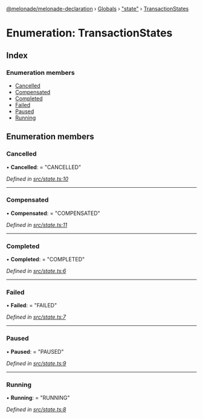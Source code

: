 [@melonade/melonade-declaration](../README.md) › [Globals](../globals.md) › ["state"](../modules/_state_.md) › [TransactionStates](_state_.transactionstates.md)

# Enumeration: TransactionStates

## Index

### Enumeration members

* [Cancelled](_state_.transactionstates.md#cancelled)
* [Compensated](_state_.transactionstates.md#compensated)
* [Completed](_state_.transactionstates.md#completed)
* [Failed](_state_.transactionstates.md#failed)
* [Paused](_state_.transactionstates.md#paused)
* [Running](_state_.transactionstates.md#running)

## Enumeration members

###  Cancelled

• **Cancelled**: = "CANCELLED"

*Defined in [src/state.ts:10](https://github.com/devit-tel/melonade-declaration/blob/2273da1/src/state.ts#L10)*

___

###  Compensated

• **Compensated**: = "COMPENSATED"

*Defined in [src/state.ts:11](https://github.com/devit-tel/melonade-declaration/blob/2273da1/src/state.ts#L11)*

___

###  Completed

• **Completed**: = "COMPLETED"

*Defined in [src/state.ts:6](https://github.com/devit-tel/melonade-declaration/blob/2273da1/src/state.ts#L6)*

___

###  Failed

• **Failed**: = "FAILED"

*Defined in [src/state.ts:7](https://github.com/devit-tel/melonade-declaration/blob/2273da1/src/state.ts#L7)*

___

###  Paused

• **Paused**: = "PAUSED"

*Defined in [src/state.ts:9](https://github.com/devit-tel/melonade-declaration/blob/2273da1/src/state.ts#L9)*

___

###  Running

• **Running**: = "RUNNING"

*Defined in [src/state.ts:8](https://github.com/devit-tel/melonade-declaration/blob/2273da1/src/state.ts#L8)*
